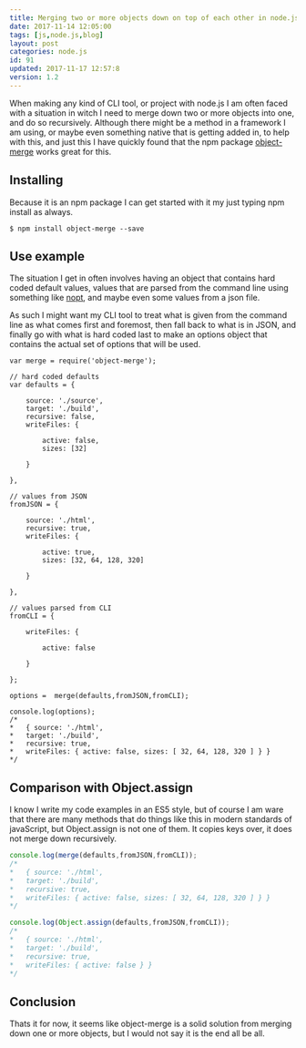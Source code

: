 ```yaml
---
title: Merging two or more objects down on top of each other in node.js using object-merge
date: 2017-11-14 12:05:00
tags: [js,node.js,blog]
layout: post
categories: node.js
id: 91
updated: 2017-11-17 12:57:8
version: 1.2
---
```


When making any kind of CLI tool, or project with node.js I am often faced with a situation in witch I need to merge down two or more objects into one, and do so recursively. Although there might be a method in a framework I am using, or maybe even something native that is getting added in, to help with this, and just this I have quickly found that the npm package [object-merge](https://www.npmjs.com/package/object-merge) works great for this.

<!-- more -->

## Installing

Because it is an npm package I can get started with it my just typing npm install as always.

```
$ npm install object-merge --save
```

## Use example

The situation I get in often involves having an object that contains hard coded default values, values that are parsed from the command line using something like [nopt](/2017/05/05/nodejs-nopt/), and maybe even some values from a json file.

As such I might want my CLI tool to treat what is given from the command line as what comes first and foremost, then fall back to what is in JSON, and finally go with what is hard coded last to make an options object that contains the actual set of options that will be used.

```
var merge = require('object-merge');
 
// hard coded defaults
var defaults = {
 
    source: './source',
    target: './build',
    recursive: false,
    writeFiles: {
 
        active: false,
        sizes: [32]
 
    }
 
},
 
// values from JSON
fromJSON = {
 
    source: './html',
    recursive: true,
    writeFiles: {
 
        active: true,
        sizes: [32, 64, 128, 320]
 
    }
 
},
 
// values parsed from CLI
fromCLI = {
 
    writeFiles: {
 
        active: false
 
    }
 
};
 
options =  merge(defaults,fromJSON,fromCLI);
 
console.log(options);
/*
*   { source: './html',
*   target: './build',
*   recursive: true,
*   writeFiles: { active: false, sizes: [ 32, 64, 128, 320 ] } }
*/
```

## Comparison with Object.assign

I know I write my code examples in an ES5 style, but of course I am ware that there are many methods that do things like this in modern standards of javaScript, but Object.assign is not one of them. It copies keys over, it does not merge down recursively.

```js
console.log(merge(defaults,fromJSON,fromCLI));
/*
*   { source: './html',
*   target: './build',
*   recursive: true,
*   writeFiles: { active: false, sizes: [ 32, 64, 128, 320 ] } }
*/

console.log(Object.assign(defaults,fromJSON,fromCLI));
/*
*   { source: './html',
*   target: './build',
*   recursive: true,
*   writeFiles: { active: false } }
*/
```

## Conclusion

Thats it for now, it seems like object-merge is a solid solution from merging down one or more objects, but I would not say it is the end all be all.
